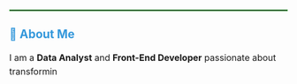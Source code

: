 <h1 style="text-align: center; color: #4CAF50;">
  <marquee>👨‍💻 Welcome to My GitHub Profile! 🚀</marquee>
</h1>

<hr style="border: 1px solid #4CAF50;">

<h2 style="color: #3498db;">🌟 About Me</h2>
<p style="font-size: 16px; line-height: 1.6;">
  I am a <b>Data Analyst</b> and <b>Front-End Developer</b> passionate about transformin
